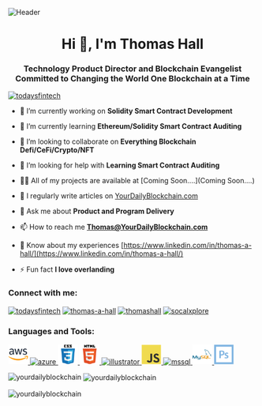 ![Header](https://drive.google.com/file/d/1fzLD66hA0OIE9-7tnod2v3FSbL6nOvW4/view?usp=drive_link)
<h1 align="center">Hi 👋, I'm Thomas Hall</h1>
<h3 align="center">Technology Product Director and Blockchain Evangelist Committed to Changing the World One Blockchain at a Time</h3>

<p align="left"> <a href="https://twitter.com/todaysfintech" target="blank"><img src="https://img.shields.io/twitter/follow/todaysfintech?logo=twitter&style=for-the-badge" alt="todaysfintech" /></a> </p>

- 🔭 I’m currently working on **Solidity Smart Contract Development**

- 🌱 I’m currently learning **Ethereum/Solidity Smart Contract Auditing**

- 👯 I’m looking to collaborate on **Everything Blockchain Defi/CeFi/Crypto/NFT**

- 🤝 I’m looking for help with **Learning Smart Contract Auditing**

- 👨‍💻 All of my projects are available at [Coming Soon....](Coming Soon....)

- 📝 I regularly write articles on [YourDailyBlockchain.com](YourDailyBlockchain.com)

- 💬 Ask me about **Product and Program Delivery**

- 📫 How to reach me **Thomas@YourDailyBlockchain.com**

- 📄 Know about my experiences [https://www.linkedin.com/in/thomas-a-hall/](https://www.linkedin.com/in/thomas-a-hall/)

- ⚡ Fun fact **I love overlanding**

<h3 align="left">Connect with me:</h3>
<p align="left">
<a href="https://twitter.com/todaysfintech" target="blank"><img align="center" src="https://raw.githubusercontent.com/rahuldkjain/github-profile-readme-generator/master/src/images/icons/Social/twitter.svg" alt="todaysfintech" height="30" width="40" /></a>
<a href="https://linkedin.com/in/thomas-a-hall" target="blank"><img align="center" src="https://raw.githubusercontent.com/rahuldkjain/github-profile-readme-generator/master/src/images/icons/Social/linked-in-alt.svg" alt="thomas-a-hall" height="30" width="40" /></a>
<a href="https://fb.com/thomashall" target="blank"><img align="center" src="https://raw.githubusercontent.com/rahuldkjain/github-profile-readme-generator/master/src/images/icons/Social/facebook.svg" alt="thomashall" height="30" width="40" /></a>
<a href="https://instagram.com/socalxplore" target="blank"><img align="center" src="https://raw.githubusercontent.com/rahuldkjain/github-profile-readme-generator/master/src/images/icons/Social/instagram.svg" alt="socalxplore" height="30" width="40" /></a>
</p>

<h3 align="left">Languages and Tools:</h3>
<p align="left"> <a href="https://aws.amazon.com" target="_blank" rel="noreferrer"> <img src="https://raw.githubusercontent.com/devicons/devicon/master/icons/amazonwebservices/amazonwebservices-original-wordmark.svg" alt="aws" width="40" height="40"/> </a> <a href="https://azure.microsoft.com/en-in/" target="_blank" rel="noreferrer"> <img src="https://www.vectorlogo.zone/logos/microsoft_azure/microsoft_azure-icon.svg" alt="azure" width="40" height="40"/> </a> <a href="https://www.w3schools.com/css/" target="_blank" rel="noreferrer"> <img src="https://raw.githubusercontent.com/devicons/devicon/master/icons/css3/css3-original-wordmark.svg" alt="css3" width="40" height="40"/> </a> <a href="https://www.w3.org/html/" target="_blank" rel="noreferrer"> <img src="https://raw.githubusercontent.com/devicons/devicon/master/icons/html5/html5-original-wordmark.svg" alt="html5" width="40" height="40"/> </a> <a href="https://www.adobe.com/in/products/illustrator.html" target="_blank" rel="noreferrer"> <img src="https://www.vectorlogo.zone/logos/adobe_illustrator/adobe_illustrator-icon.svg" alt="illustrator" width="40" height="40"/> </a> <a href="https://developer.mozilla.org/en-US/docs/Web/JavaScript" target="_blank" rel="noreferrer"> <img src="https://raw.githubusercontent.com/devicons/devicon/master/icons/javascript/javascript-original.svg" alt="javascript" width="40" height="40"/> </a> <a href="https://www.microsoft.com/en-us/sql-server" target="_blank" rel="noreferrer"> <img src="https://www.svgrepo.com/show/303229/microsoft-sql-server-logo.svg" alt="mssql" width="40" height="40"/> </a> <a href="https://www.mysql.com/" target="_blank" rel="noreferrer"> <img src="https://raw.githubusercontent.com/devicons/devicon/master/icons/mysql/mysql-original-wordmark.svg" alt="mysql" width="40" height="40"/> </a> <a href="https://www.photoshop.com/en" target="_blank" rel="noreferrer"> <img src="https://raw.githubusercontent.com/devicons/devicon/master/icons/photoshop/photoshop-line.svg" alt="photoshop" width="40" height="40"/> </a> </p>

<p><img align="left" src="https://github-readme-stats.vercel.app/api/top-langs?username=yourdailyblockchain&show_icons=true&locale=en&layout=compact" alt="yourdailyblockchain" /></p>

<p>&nbsp;<img align="center" src="https://github-readme-stats.vercel.app/api?username=yourdailyblockchain&show_icons=true&locale=en" alt="yourdailyblockchain" /></p>

<p><img align="center" src="https://github-readme-streak-stats.herokuapp.com/?user=yourdailyblockchain&" alt="yourdailyblockchain" /></p>
